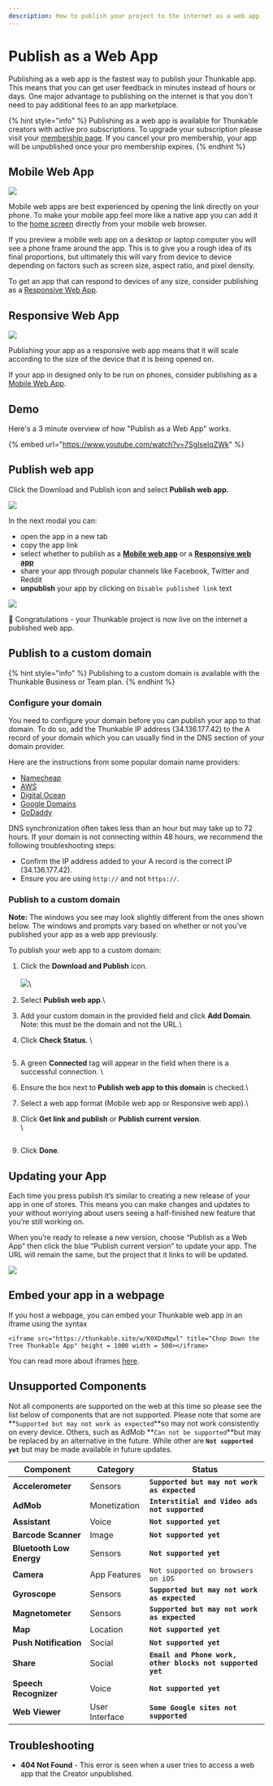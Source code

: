 ```yaml
---
description: How to publish your project to the internet as a web app
---
```


# Publish as a Web App

Publishing as a web app is the fastest way to publish your Thunkable app. This means that you can get user feedback in minutes instead of hours or days. One major advantage to publishing on the internet is that you don't need to pay additional fees to an app marketplace.&#x20;

{% hint style="info" %}
Publishing as a web app is available for Thunkable creators with active pro subscriptions. To upgrade your subscription please visit your [membership page](https://x.thunkable.com/account/membership). If you cancel your pro membership, your app will be unpublished once your pro membership expires.
{% endhint %}

## Mobile Web App

![](<.gitbook/assets/mobile\_web\_app (1).png>)

Mobile web apps are best experienced by opening the link directly on your phone. To make your mobile app feel more like a native app you can add it to the [home screen](https://intercom.help/thunkable/en/articles/3828958-add-to-home-screen) directly from your mobile web browser.

If you preview a mobile web app on a desktop or laptop computer you will see a phone frame around the app. This is to give you a rough idea of its final proportions, but ultimately this will vary from device to device depending on factors such as screen size, aspect ratio, and pixel density.

To get an app that can respond to devices of any size, consider publishing as a [Responsive Web App](publish-as-a-web-app-pro.md#responsive-web-app).

## Responsive Web App

![](.gitbook/assets/responsive\_web\_app.png)

Publishing your app as a responsive web app means that it will scale according to the size of the device that it is being opened on.&#x20;

If your app in designed only to be run on phones, consider publishing as a [Mobile Web App](publish-as-a-web-app-pro.md#mobile-web-app).

## Demo

Here's a 3 minute overview of how "Publish as a Web App" works.

{% embed url="https://www.youtube.com/watch?v=7SgIseIqZWk" %}

## Publish web app

Click the Download and Publish icon and select **Publish web app.**

![](<.gitbook/assets/Download and Publish menu (2).png>)

In the next modal you can:

* open the app in a new tab
* copy the app link
* select whether to publish as a [**Mobile web app**](publish-as-a-web-app-pro.md#mobile-web-app) or a [**Responsive web app**](publish-as-a-web-app-pro.md#responsive-web-app)
* share your app through popular channels like Facebook, Twitter and Reddit&#x20;
* **unpublish** your app by clicking on `Disable published link` text

![](<.gitbook/assets/publish-as-web-app (2).png>)

🎉 Congratulations - your Thunkable project is now live on the internet a published web app.

## Publish to a custom domain

{% hint style="info" %}
Publishing to a custom domain is available with the Thunkable Business or Team plan.
{% endhint %}

### Configure your domain

You need to configure your domain before you can publish your app to that domain. To do so, add the Thunkable IP address (34.136.177.42) to the A record of your domain which you can usually find in the DNS section of your domain provider.

Here are the instructions from some popular domain name providers:&#x20;

* [Namecheap](https://www.namecheap.com/support/knowledgebase/article.aspx/319/2237/how-can-i-set-up-an-a-address-record-for-my-domain/)
* [AWS](https://docs.aws.amazon.com/Route53/latest/DeveloperGuide/ResourceRecordTypes.html#AFormat)
* [Digital Ocean](https://docs.digitalocean.com/products/networking/dns/how-to/manage-records/)
* [Google Domains](https://support.google.com/domains/answer/3290350?hl=en)
* [GoDaddy](https://www.godaddy.com/help/add-an-a-record-19238)

DNS synchronization often takes less than an hour but may take up to 72 hours. If your domain is not connecting within 48 hours, we recommend the following troubleshooting steps:

* Confirm the IP address added to your A record is the correct IP (34.136.177.42).
* Ensure you are using `http://` and not `https://`.

### Publish to a custom domain

**Note:** The windows you see may look slightly different from the ones shown below. The windows and prompts vary based on whether or not you’ve published your app as a web app previously.

To publish your web app to a custom domain:

1. Click the **Download and Publish** icon.\
   \
   ![](<.gitbook/assets/Download and Publish menu (2).png>)\

2. Select **Publish web app**.\

3. Add your custom domain in the provided field and click **Add Domain**. Note: this must be the domain and not the URL.\

4.  Click **Check Status**. \


    <figure><img src=".gitbook/assets/custom domain  check status.png" alt=""><figcaption></figcaption></figure>
5. A green **Connected** tag will appear in the field when there is a successful connection. \

6. Ensure the box next to **Publish web app to this domain** is checked.\

7. Select a web app format (Mobile web app or Responsive web app).\

8.  Click **Get link and publish** or **Publish current version**.\
    \


    <figure><img src=".gitbook/assets/custom domain  connected.png" alt=""><figcaption></figcaption></figure>
9. Click **Done**.

## Updating your App

Each time you press publish it’s similar to creating a new release of your app in one of stores. This means you can make changes and updates to your  without worrying about users seeing a half-finished new feature that you’re still working on.

When you’re ready to release a new version, choose “Publish as a Web App” then click the blue “Publish current version” to update your app. The URL will remain the same, but the project that it links to will be updated.

![](.gitbook/assets/screen-shot-2021-04-12-at-9.25.00-am.png)

## Embed your app in a webpage

If you host a webpage, you can embed your Thunkable web app in an iframe using the syntax

`<iframe src="https://thunkable.site/w/K0XDxMqwl" title="Chop Down the Tree Thunkable App" height = 1000 width = 500></iframe>`

You can read more about iframes [here](https://www.w3schools.com/tags/tag\_iframe.ASP).

## Unsupported Components&#x20;

Not all components are supported on the web at this time so please see the list below of components that are not supported. Please note that some are **`Supported but may not work as expected`**so may not work consistently on every device. Others, such as AdMob **`Can not be supported`**but may be replaced by an alternative in the future. While other are  **`Not supported yet`** but may be made available in future updates.

| Component                | Category       | Status                                                     |
| ------------------------ | -------------- | ---------------------------------------------------------- |
| **Accelerometer**        | Sensors        | **`Supported but may not work as expected`**               |
| **AdMob**                | Monetization   | **`Interstitial and Video ads not supported`**             |
| **Assistant**            | Voice          | **`Not supported yet`**                                    |
| **Barcode Scanner**      | Image          | **`Not supported yet`**                                    |
| **Bluetooth Low Energy** | Sensors        | **`Not supported yet`**                                    |
| **Camera**               | App Features   | `Not supported on browsers on iOS`                         |
| **Gyroscope**            | Sensors        | **`Supported but may not work as expected`**               |
| **Magnetometer**         | Sensors        | **`Supported but may not work as expected`**               |
| **Map**                  | Location       | **`Not supported yet`**                                    |
| **Push Notification**    | Social         | **`Not supported yet`**                                    |
| **Share**                | Social         | **`Email and Phone work, other blocks not supported yet`** |
| **Speech Recognizer**    | Voice          | **`Not supported yet`**                                    |
| **Web Viewer**           | User Interface | **`Some Google sites not supported`**                      |

## Troubleshooting

* **404 Not Found** - This error is seen when a user tries to access a web app that the Creator unpublished.
